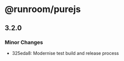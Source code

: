 # @runroom/purejs

## 3.2.0

### Minor Changes

- 325eda8: Modernise test build and release process
